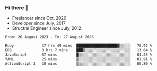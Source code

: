 ### Hi there 👋

- Freelancer since Oct, 2020
- Developer since July, 2017
- Structral Engineer since July, 2012

<!--START_SECTION:waka-->

```txt
From: 20 August 2023 - To: 27 August 2023

Ruby             17 hrs 49 mins  ███████████████████▓░░░░░   78.92 %
ERB              3 hrs 7 mins    ███▒░░░░░░░░░░░░░░░░░░░░░   13.84 %
JavaScript       57 mins         █░░░░░░░░░░░░░░░░░░░░░░░░   04.25 %
YAML             25 mins         ▒░░░░░░░░░░░░░░░░░░░░░░░░   01.91 %
ActionScript 3   10 mins         ▒░░░░░░░░░░░░░░░░░░░░░░░░   00.80 %
```

<!--END_SECTION:waka-->
